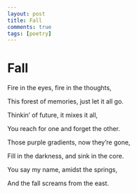 ```yaml
---
layout: post
title: Fall
comments: true
tags: [poetry]
---
```


# Fall

Fire in the eyes, fire in the thoughts,

This forest of memories, just let it all go.

Thinkin’ of future, it mixes it all,

You reach for one and forget the other.

Those purple gradients, now they’re gone,

Fill in the darkness, and sink in the core.

You say my name, amidst the springs,

And the fall screams from the east.
